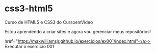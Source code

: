 # css3-html5
 Curso de HTML5 e CSS3 do CursoemVideo

 Estou aprendendo a criar sites e agora vou gerenciar meus repositórios!

<a> href="https://maxwilliamsjr.github.io/exercicios/ex001/index.html"</a>> Executar o exercício 001